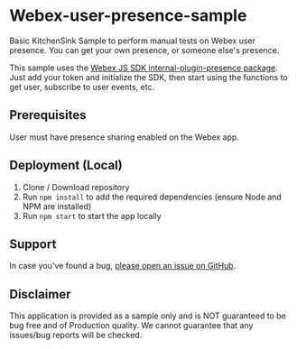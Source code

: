 # Webex-user-presence-sample

Basic KitchenSink Sample to perform manual tests on Webex user presence. You can get your own presence, or someone else's presence. 

This sample uses the [Webex JS SDK internal-plugin-presence package](https://github.com/webex/webex-js-sdk/tree/master/packages/%40webex/internal-plugin-presence). Just add your token and initialize the SDK, then start using the functions to get user, subscribe to user events, etc.

## Prerequisites

User must have presence sharing enabled on the Webex app.

## Deployment (Local)

1. Clone / Download repository
2. Run `npm install` to add the required dependencies (ensure Node and NPM are installed)
3. Run `npm start` to start the app locally

## Support

In case you've found a bug, [please open an issue on GitHub](https://github.com/ralagana/Webex-user-presence-sample/issues). 

## Disclaimer
This application is provided as a sample only and is NOT guaranteed to be bug free and of Production quality.
We cannot guarantee that any issues/bug reports will be checked.
